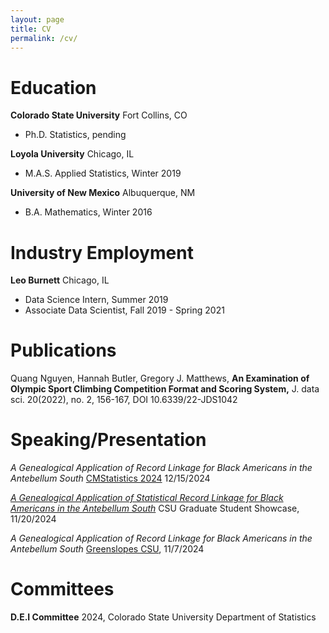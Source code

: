 ```yaml
---
layout: page
title: CV
permalink: /cv/
---
```


# Education
**Colorado State University** Fort Collins, CO
- Ph.D. Statistics, pending

**Loyola University** Chicago, IL
- M.A.S. Applied Statistics, Winter 2019

**University of New Mexico** Albuquerque, NM
- B.A. Mathematics, Winter 2016

# Industry Employment

**Leo Burnett** Chicago, IL
- Data Science Intern, Summer 2019
- Associate Data Scientist, Fall 2019 - Spring 2021

# Publications

Quang Nguyen, Hannah Butler, Gregory J. Matthews, **An Examination of Olympic Sport Climbing Competition Format and Scoring System,** J. data sci. 20(2022), no. 2, 156-167, DOI 10.6339/22-JDS1042

# Speaking/Presentation

*A Genealogical Application of Record Linkage for Black Americans in the Antebellum South* [CMStatistics 2024](https://www.cmstatistics.org/CFECMStatistics2024/) 12/15/2024

[*A Genealogical Application of Statistical Record Linkage for Black Americans in the Antebellum South*](/documents/CSUposter_Gradshow.pdf) CSU Graduate Student Showcase, 11/20/2024

*A Genealogical Application of Record Linkage for Black Americans in the Antebellum South* [Greenslopes CSU](https://www.math.colostate.edu/~greenslo/Fall2023.html), 11/7/2024

# Committees

**D.E.I Committee** 2024, Colorado State University Department of Statistics